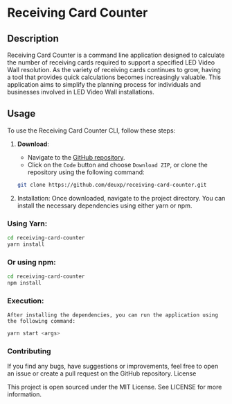 # Receiving Card Counter

## Description

Receiving Card Counter is a command line application designed to calculate the number of receiving cards required to support a specified LED Video Wall resolution. As the variety of receiving cards continues to grow, having a tool that provides quick calculations becomes increasingly valuable. This application aims to simplify the planning process for individuals and businesses involved in LED Video Wall installations.

## Usage

To use the Receiving Card Counter CLI, follow these steps:

1. **Download**:

    - Navigate to the [GitHub repository](https://github.com/deuxp/receiving-card-counter/tree/main).
    - Click on the `Code` button and choose `Download ZIP`, or clone the repository using the following command:

    ```bash
    git clone https://github.com/deuxp/receiving-card-counter.git
    ```

1. Installation:
   Once downloaded, navigate to the project directory.
   You can install the necessary dependencies using either yarn or npm.

### Using Yarn:

```bash
cd receiving-card-counter
yarn install
```

### Or using npm:

```bash
cd receiving-card-counter
npm install
```

### Execution:

    After installing the dependencies, you can run the application using the following command:

```bash
yarn start <args>
```

### Contributing

If you find any bugs, have suggestions or improvements, feel free to open an issue or create a pull request on the GitHub repository.
License

This project is open sourced under the MIT License. See LICENSE for more information.
